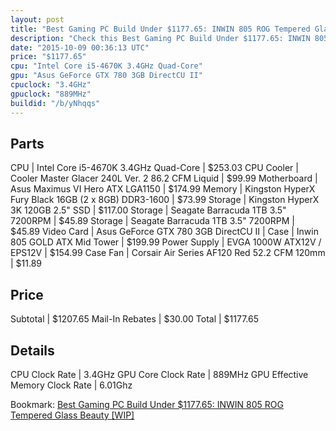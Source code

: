 ```yaml
---
layout: post
title: "Best Gaming PC Build Under $1177.65: INWIN 805 ROG Tempered Glass Beauty [WIP]"
description: "Check this Best Gaming PC Build Under $1177.65: INWIN 805 ROG Tempered Glass Beauty [WIP]. CPU: Intel Core i5-4670K 3.4GHz Quad-Core, CPU Cooler: Cooler Master Glacer 240L"
date: "2015-10-09 00:36:13 UTC"
price: "$1177.65"
cpu: "Intel Core i5-4670K 3.4GHz Quad-Core"
gpu: "Asus GeForce GTX 780 3GB DirectCU II"
cpuclock: "3.4GHz"
gpuclock: "889MHz"
buildid: "/b/yNhqqs"
---
```


## Parts

CPU | Intel Core i5-4670K 3.4GHz Quad-Core | $253.03
CPU Cooler | Cooler Master Glacer 240L Ver. 2 86.2 CFM Liquid | $99.99
Motherboard | Asus Maximus VI Hero ATX LGA1150 | $174.99
Memory | Kingston HyperX Fury Black 16GB (2 x 8GB) DDR3-1600 | $73.99
Storage | Kingston HyperX 3K 120GB 2.5" SSD | $117.00
Storage | Seagate Barracuda 1TB 3.5" 7200RPM | $45.89
Storage | Seagate Barracuda 1TB 3.5" 7200RPM | $45.89
Video Card | Asus GeForce GTX 780 3GB DirectCU II | 
Case | Inwin 805 GOLD ATX Mid Tower | $199.99
Power Supply | EVGA 1000W ATX12V / EPS12V | $154.99
Case Fan | Corsair Air Series AF120 Red 52.2 CFM 120mm | $11.89

## Price

Subtotal | $1207.65
Mail-In Rebates | $30.00
Total | $1177.65

## Details

CPU Clock Rate | 3.4GHz
GPU Core Clock Rate | 889MHz
GPU Effective Memory Clock Rate | 6.01Ghz

Bookmark: [Best Gaming PC Build Under $1177.65: INWIN 805 ROG Tempered Glass Beauty [WIP]](http://pcbuilders.github.io/2015/10/09/best-gaming-pc-build-under-1177-dollars-dot-65-inwin-805-rog-tempered-glass-beauty-wip/)